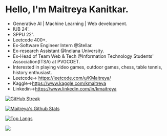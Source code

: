 # Hello, I'm Maitreya Kanitkar.

- Generative AI | Machine Learning | Web development.
- IUB 24'.
- SPPU 22'.
- Leetcode 400+.
- Ex-Software Engineer Intern @Stellar.
- Ex-research Assistant @Indiana University.
- Ex-Head of Team Web & Tech @Information Technology Students' Association(ITSA) at PVGCOET.
- Interested in playing video games, outdoor games, chess, table tennis, history enthusiast.
- Leetcode-> https://leetcode.com/u/KMaitreya/
- Kaggle->https://www.kaggle.com/kmaitreya
- Linkedin->https://www.linkedin.com/in/kmaitreya

[![GitHub Streak](https://github-readme-streak-stats.herokuapp.com/?user=KMaitreya&theme=black-ice&hide_border=true&stroke=151515)](https://git.io/streak-stats)

[![Maitreya's Github Stats](https://github-readme-stats.vercel.app/api?username=KMaitreya&show_icons=true&theme=dark&count_private=true&include_all_commits=true&hide_border=true)](https://github.com/anuraghazra/github-readme-stats)

[![Top Langs](https://github-readme-stats.vercel.app/api/top-langs/?username=KMaitreya&layout=compact&langs_count=10&theme=dark&hide_border=true)](https://github.com/anuraghazra/github-readme-stats)

![](https://komarev.com/ghpvc/?username=KMaitreya&color=202020&label=Profile+Views)
